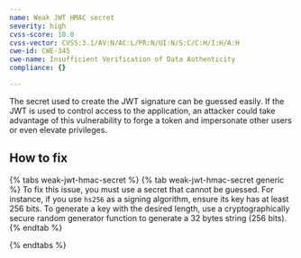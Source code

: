 ```yaml
---
name: Weak JWT HMAC secret
severity: high
cvss-score: 10.0
cvss-vector: CVSS:3.1/AV:N/AC:L/PR:N/UI:N/S:C/C:H/I:H/A:H
cwe-id: CWE-345
cwe-name: Insufficient Verification of Data Authenticity
compliance: {}

---            
```


The secret used to create the JWT signature can be guessed easily. If the JWT is used to control access to the application, an attacker could take advantage of this vulnerability to forge a token and impersonate other users or even elevate privileges.

## How to fix

{% tabs weak-jwt-hmac-secret %}
{% tab weak-jwt-hmac-secret generic %}
To fix this issue, you must use a secret that cannot be guessed. For instance, if you use `hs256` as a signing algorithm, ensure its key has at least 256 bits. To generate a key with the desired length, use a cryptographically secure random generator function to generate a 32 bytes string (256 bits).
{% endtab %}

{% endtabs %}
